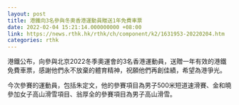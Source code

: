 ```yaml
---
layout: post
title: 港鐵向3名參與冬奧香港運動員贈送1年免費車票
date: 2022-02-04 15:21:14.000000000 +08:00
link: https://news.rthk.hk/rthk/ch/component/k2/1631953-20220204.htm
categories: rthk
---
```


港鐵公布，向參與北京2022冬季奧運會的3名香港運動員，送贈一年有效的港鐵免費車票，感謝他們永不放棄的體育精神，祝願他們再創佳績，希望為港爭光。

今次參賽的運動員，包括朱定文，他的參賽項目為男子500米短道速滑賽、金和曉參加女子高山滑雪項目、翁厚全的參賽項目為男子高山滑雪。
